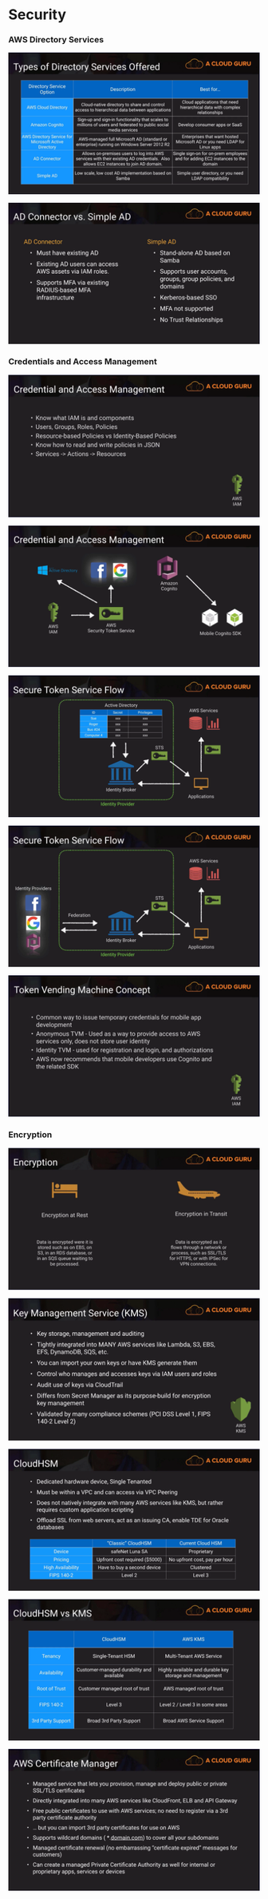 # Security

### AWS Directory Services&#x20;

![](<../../../.gitbook/assets/Screen Shot 2022-11-21 at 10.33.12 am.png>)

![](<../../../.gitbook/assets/Screen Shot 2022-11-21 at 10.33.53 am.png>)



### Credentials and Access Management&#x20;

![](<../../../.gitbook/assets/Screen Shot 2022-11-21 at 10.35.01 am.png>)

![](<../../../.gitbook/assets/Screen Shot 2022-11-21 at 10.36.10 am.png>)

![](<../../../.gitbook/assets/Screen Shot 2022-11-21 at 10.36.52 am.png>)

![](<../../../.gitbook/assets/Screen Shot 2022-11-21 at 10.37.07 am.png>)

![](<../../../.gitbook/assets/Screen Shot 2022-11-21 at 10.38.10 am.png>)



### Encryption

![](<../../../.gitbook/assets/Screen Shot 2022-11-21 at 10.40.55 am.png>)

![](<../../../.gitbook/assets/Screen Shot 2022-11-21 at 10.41.32 am.png>)

![](<../../../.gitbook/assets/Screen Shot 2022-11-21 at 10.42.28 am.png>)

![](<../../../.gitbook/assets/Screen Shot 2022-11-21 at 10.43.51 am.png>)

![](<../../../.gitbook/assets/Screen Shot 2022-11-21 at 10.44.39 am.png>)
